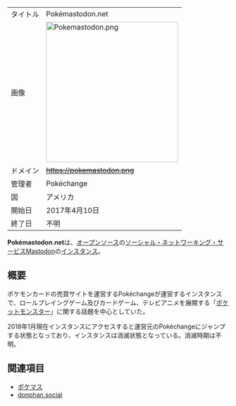 <div>

|          |                                                                                                                                                                                                                                                                                               |
|----------|-----------------------------------------------------------------------------------------------------------------------------------------------------------------------------------------------------------------------------------------------------------------------------------------------|
| タイトル | Pokémastodon.net                                                                                                                                                                                                                                                                              |
| 画像     | [<img src="/images/thumb/4/48/Pokemastodon.png/300px-Pokemastodon.png" srcset="/images/thumb/4/48/Pokemastodon.png/450px-Pokemastodon.png 1.5x, /images/4/48/Pokemastodon.png 2x" width="300" height="319" alt="Pokemastodon.png" />](/%E3%83%95%E3%82%A1%E3%82%A4%E3%83%AB:Pokemastodon.png) |
| ドメイン | ~~<a href="https://pokemastodon.png" rel="nofollow">https://pokemastodon.png</a>~~                                                                                                                                                                                                            |
| 管理者   | Pokéchange                                                                                                                                                                                                                                                                                    |
| 国       | アメリカ                                                                                                                                                                                                                                                                                      |
| 開始日   | 2017年4月10日                                                                                                                                                                                                                                                                                 |
| 終了日   | 不明                                                                                                                                                                                                                                                                                          |

**Pokémastodon.net**は、[オープンソース](/%E3%82%AA%E3%83%BC%E3%83%97%E3%83%B3%E3%82%BD%E3%83%BC%E3%82%B9 "オープンソース")の[ソーシャル・ネットワーキング・サービス](/%E3%82%BD%E3%83%BC%E3%82%B7%E3%83%A3%E3%83%AB%E3%83%BB%E3%83%8D%E3%83%83%E3%83%88%E3%83%AF%E3%83%BC%E3%82%AD%E3%83%B3%E3%82%B0%E3%83%BB%E3%82%B5%E3%83%BC%E3%83%93%E3%82%B9 "ソーシャル・ネットワーキング・サービス")[Mastodon](/Mastodon "Mastodon")の[インスタンス](/%E3%82%A4%E3%83%B3%E3%82%B9%E3%82%BF%E3%83%B3%E3%82%B9 "インスタンス")。

## 概要

ポケモンカードの売買サイトを運営するPokéchangeが運営するインスタンスで、ロールプレイングゲーム及びカードゲーム、テレビアニメを展開する「[ポケットモンスター](https://ja.wikipedia.org/wiki/%E3%83%9D%E3%82%B1%E3%83%83%E3%83%88%E3%83%A2%E3%83%B3%E3%82%B9%E3%82%BF%E3%83%BC "w:ポケットモンスター")」に関する話題を中心としていた。

2018年1月現在インスタンスにアクセスすると運営元のPokéchangeにジャンプする状態となっており、インスタンスは消滅状態となっている。消滅時期は不明。

## 関連項目

-   [ポケマス](/%E3%83%9D%E3%82%B1%E3%83%9E%E3%82%B9 "ポケマス")
-   [donphan.social](/Donphan.social "Donphan.social")

</div>

